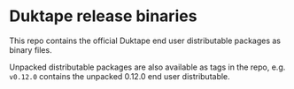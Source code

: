 Duktape release binaries
========================

This repo contains the official Duktape end user distributable packages
as binary files.

Unpacked distributable packages are also available as tags in the repo,
e.g. `v0.12.0` contains the unpacked 0.12.0 end user distributable.
